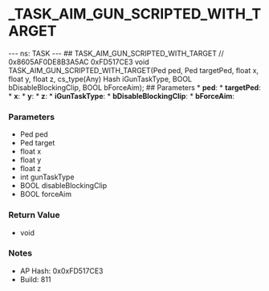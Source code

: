 # _TASK_AIM_GUN_SCRIPTED_WITH_TARGET

--- ns: TASK --- ## TASK_AIM_GUN_SCRIPTED_WITH_TARGET  // 0x8605AF0DE8B3A5AC 0xFD517CE3 void TASK_AIM_GUN_SCRIPTED_WITH_TARGET(Ped ped, Ped targetPed, float x, float y, float z, cs_type(Any) Hash iGunTaskType, BOOL bDisableBlockingClip, BOOL bForceAim);   ## Parameters * **ped**: * **targetPed**: * **x**: * **y**: * **z**: * **iGunTaskType**: * **bDisableBlockingClip**: * **bForceAim**:

### Parameters
* Ped ped
* Ped target
* float x
* float y
* float z
* int gunTaskType
* BOOL disableBlockingClip
* BOOL forceAim

### Return Value
* void

### Notes
* AP Hash: 0x0xFD517CE3
* Build: 811

